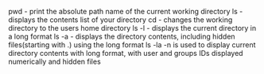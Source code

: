 pwd - print the absolute path name of the current working directory
ls - displays the contents list of your directory 
cd - changes the working directory to the users home directory
ls -l - displays the current directory in a long format
ls -a - displays the directory contents, including hidden files(starting with .) using the long format
ls -la -n is used to display current directory contents with long format, with user and groups IDs displayed numerically and hidden files
